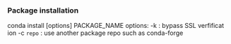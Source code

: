 ### Package installation
conda install [options] PACKAGE_NAME
options:
  -k : bypass SSL verfificat ion
  -c `repo` : use another package repo such as conda-forge
  
 
